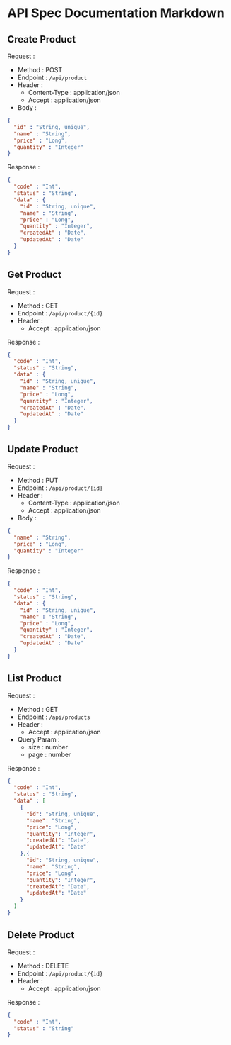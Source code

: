 <!--
    readme.md (markdown)
-->

# API Spec Documentation Markdown

## Create Product
Request :
- Method : POST
- Endpoint : `/api/product`
- Header : 
  - Content-Type : application/json
  - Accept : application/json
- Body : 
```json
{
  "id" : "String, unique",
  "name" : "String",
  "price" : "Long",
  "quantity" : "Integer"
}
```
  
Response :
```json
{
  "code" : "Int",
  "status" : "String",
  "data" : {
    "id" : "String, unique",
    "name" : "String",
    "price" : "Long",
    "quantity" : "Integer",
    "createdAt" : "Date",
    "updatedAt" : "Date"
  }
}
```

## Get Product
Request :
- Method : GET
- Endpoint : `/api/product/{id}`
- Header :
    - Accept : application/json
    
Response :
```json
{
  "code" : "Int",
  "status" : "String",
  "data" : {
    "id" : "String, unique",
    "name" : "String",
    "price" : "Long",
    "quantity" : "Integer",
    "createdAt" : "Date",
    "updatedAt" : "Date"
  }
}
```

## Update Product
Request :
- Method : PUT
- Endpoint : `/api/product/{id}`
- Header :
    - Content-Type : application/json
    - Accept : application/json
- Body :
```json
{
  "name" : "String",
  "price" : "Long",
  "quantity" : "Integer"
}
```

Response :
```json
{
  "code" : "Int",
  "status" : "String",
  "data" : {
    "id" : "String, unique",
    "name" : "String",
    "price" : "Long",
    "quantity" : "Integer",
    "createdAt" : "Date",
    "updatedAt" : "Date"
  }
}
```

## List Product
Request :
- Method : GET
- Endpoint : `/api/products`
- Header :
    - Accept : application/json
- Query Param :
    - size : number
    - page : number

Response :
```json
{
  "code" : "Int",
  "status" : "String",
  "data" : [
    {
      "id": "String, unique",
      "name": "String",
      "price": "Long",
      "quantity": "Integer",
      "createdAt": "Date",
      "updatedAt": "Date"
    },{
      "id": "String, unique",
      "name": "String",
      "price": "Long",
      "quantity": "Integer",
      "createdAt": "Date",
      "updatedAt": "Date"
    }
  ]
}
```

## Delete Product
Request :
- Method : DELETE
- Endpoint : `/api/product/{id}`
- Header :
    - Accept : application/json

Response :
```json
{
  "code" : "Int",
  "status" : "String"
}
```
